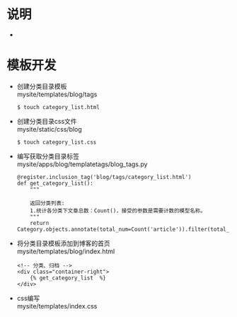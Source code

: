 # 说明
  - 
# 模板开发
  - 创建分类目录模板
      <br/>mysite/templates/blog/tags
      ``` 
      $ touch category_list.html
      ```
  - 创建分类目录css文件
    <br/>mysite/static/css/blog
    ``` 
    $ touch category_list.css
    ```
  - 编写获取分类目录标签
    <br/>mysite/apps/blog/templatetags/blog_tags.py
    ``` 
    @register.inclusion_tag('blog/tags/category_list.html')
    def get_category_list():
        """
    
        返回分类列表:
        1.统计各分类下文章总数：Count()，接受的参数是需要计数的模型名称。
        """
        return Category.objects.annotate(total_num=Count('article')).filter(total_num__gt=0)
    ```
    
  - 将分类目录模板添加到博客的首页
   <br/>mysite/templates/blog/index.html
    ``` 
    <!-- 分类、归档 -->
    <div class="container-right">
        {% get_category_list  %}
    </div>
    
    ```
  - css编写
    <br/>mysite/templates/index.css
    ``` 
    
    ```